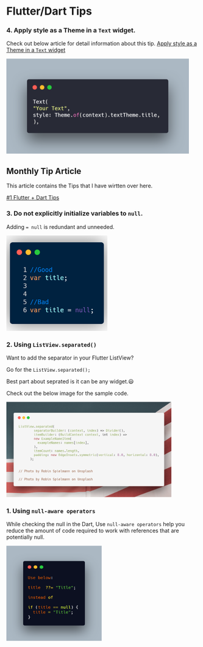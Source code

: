 # Flutter/Dart Tips


### 4. Apply style as a Theme in a `Text` widget.
Check out below article for detail information about this tip.
[Apply style as a Theme in a `Text` widget](https://medium.com/flutter-community/flutter-apply-style-as-a-theme-in-a-text-widget-90268328bd23)

<img src="./tips/text_theme.png" height="250" alt="Screenshot"/>

## Monthly Tip Article

This article contains the Tips that I have wirtten over here.

[#1 Flutter + Dart Tips](https://medium.com/flutter-community/1-flutter-dart-tips-830854c3a418)


### 3. Do not explicitly initialize variables to `null`.

Adding `= null` is redundant and unneeded.

<img src="./tips/avoid_init_null.png" height="250" alt="Screenshot"/>

### 2. Using `ListView.separated()`
Want to add the separator in your Flutter ListView?

Go for the
`ListView.separated();`

Best part about seprated is it can be any widget.😃

Check out the below image for the sample code.

<img src="./tips/ListViewSeprated.png" height="250" alt="Screenshot"/>

### 1. Using `null-aware operators`
While checking the null in the Dart, Use `null-aware operators` help you reduce the amount of code required to work with references that are potentially null.

<img src="./tips/DartTip_14-1-2019.png" height="250" width="250" alt="Screenshot"/>

